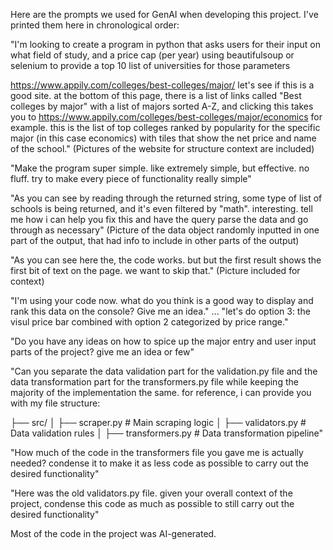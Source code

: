 Here are the prompts we used for GenAI when developing this project. I've printed them here in chronological order:

"I'm looking to create a program in python that asks users for their input on what field of study, and a price cap (per year) using beautifulsoup or selenium to provide a top 10 list of universities for those parameters

https://www.appily.com/colleges/best-colleges/major/ let's see if this is a good site. at the bottom of this page, there is a list of links called "Best colleges by major" with a list of majors sorted A-Z, and clicking this takes you to https://www.appily.com/colleges/best-colleges/major/economics
for example. this is the list of top colleges ranked by popularity for the specific major (in this case economics) with tiles that show the net price and name of the school."
(Pictures of the website for structure context are included)

"Make the program super simple. like extremely simple, but effective. no fluff. try to make every piece of functionality really simple"

"As you can see by reading through the returned string, some type of list of schools is being returned, and it's even filtered by "math". interesting. tell me how i can help you fix this and have the query parse the data and go through as necessary"
(Picture of the data object randomly inputted in one part of the output, that had info to include in other parts of the output)

"As you can see here the, the code works. but but the first result shows the first bit of text on the page. we want to skip that."
(Picture included for context)

"I'm using your code now. what do you think is a good way to display and rank this data on the console? Give me an idea." ... "let's do option 3: the visul price bar combined with option 2 categorized by price range."

"Do you have any ideas on how to spice up the major entry and user input parts of the project? give me an idea or few"

"Can you separate the data validation part for the validation.py file and the data transformation part for the transformers.py file while keeping the majority of the implementation the same. for reference, i can provide you with my file structure:

├── src/
│   ├── scraper.py          # Main scraping logic
│   ├── validators.py       # Data validation rules
│   ├── transformers.py     # Data transformation pipeline"

"How much of the code in the transformers file you gave me is actually needed? condense it to make it as less code as possible to carry out the desired functionality"

"Here was the old validators.py file. given your overall context of the project, condense this code as much as possible to still carry out the desired functionality"


Most of the code in the project was AI-generated.